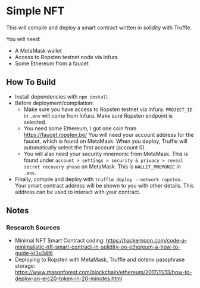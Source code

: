 # Simple NFT

This will compile and deploy a smart contract written in solidity with Truffle.

You will need:
- A MetaMask wallet
- Access to Ropsten testnet node via Infura
- Some Ethereum from a faucet

## How To Build
- Install dependencies with `npm install`
- Before deployment/compilation:
    - Make sure you have access to Ropsten testnet via Infura. `PROJECT_ID` in `.env` will come from Infura. Make sure Ropsten endpoint is selected.
    - You need some Ethereum, I got one coin from https://faucet.ropsten.be/ You will need your account address for the faucet, which is found on MetaMask. When you deploy, Truffle will automatically select the first account (account 0).
    - You will also need your security mnemonic from MetaMask. This is found under `account > settings > security & privacy > reveal secret recovery phase` on MetaMask. This is `WALLET_MNEMONIC` in `.env`.
- Finally, compile and deploy with `truffle deploy --network ropsten`. Your smart contract address will be shown to you with other details. This address can be used to interact with your contract.

## Notes

### Research Sources
- Minimal NFT Smart Contract coding: https://hackernoon.com/code-a-minimalistic-nft-smart-contract-in-solidity-on-ethereum-a-how-to-guide-kl3u34l6
- Deploying to Ropsten with MetaMask, Truffle and dotenv passphrase storage: https://www.masonforest.com/blockchain/ethereum/2017/11/13/how-to-deploy-an-erc20-token-in-20-minutes.html